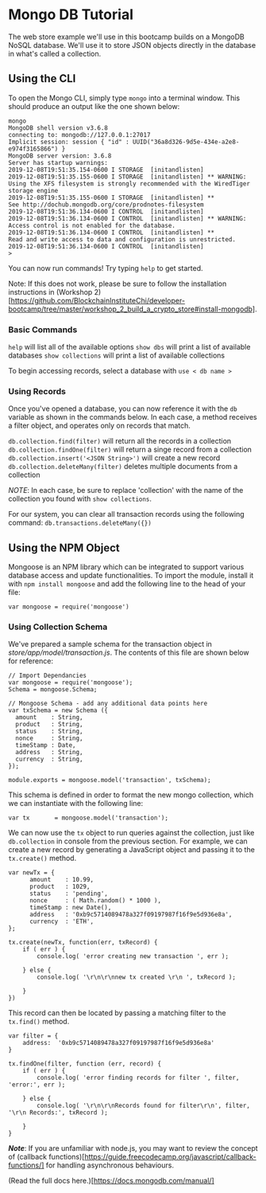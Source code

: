 # Mongo DB Tutorial
The web store example we'll use in this bootcamp builds on a MongoDB NoSQL database. We'll use it to store JSON objects directly in the database in what's called a collection.


## Using the CLI
To open the Mongo CLI, simply type `mongo` into a terminal window. This should produce an output like the one shown below:

```
mongo
MongoDB shell version v3.6.8
connecting to: mongodb://127.0.0.1:27017
Implicit session: session { "id" : UUID("36a8d326-9d5e-434e-a2e8-e974f3165866") }
MongoDB server version: 3.6.8
Server has startup warnings: 
2019-12-08T19:51:35.154-0600 I STORAGE  [initandlisten] 
2019-12-08T19:51:35.155-0600 I STORAGE  [initandlisten] ** WARNING: Using the XFS filesystem is strongly recommended with the WiredTiger storage engine
2019-12-08T19:51:35.155-0600 I STORAGE  [initandlisten] **          See http://dochub.mongodb.org/core/prodnotes-filesystem
2019-12-08T19:51:36.134-0600 I CONTROL  [initandlisten] 
2019-12-08T19:51:36.134-0600 I CONTROL  [initandlisten] ** WARNING: Access control is not enabled for the database.
2019-12-08T19:51:36.134-0600 I CONTROL  [initandlisten] **          Read and write access to data and configuration is unrestricted.
2019-12-08T19:51:36.134-0600 I CONTROL  [initandlisten] 
> 
```

You can now run commands! Try typing `help` to get started.

Note: If this does not work, please be sure to follow the installation instructions in (Workshop 2)[https://github.com/BlockchainInstituteChi/developer-bootcamp/tree/master/workshop_2_build_a_crypto_store#install-mongodb].


### Basic Commands
`help` will list all of the available options
`show dbs` will print a list of available databases
`show collections` will print a list of available collections

To begin accessing records, select a database with 
`use < db name >`


### Using Records
Once you've opened a database, you can now reference it with the `db` variable as shown in the commands below. In each case, a method receives a filter object, and operates only on records that match. 

`db.collection.find(filter)` will return all the records in a collection
`db.collection.findOne(filter)` will return a singe record from a collection
`db.collection.insert('<JSON String>')` will create a new record
`db.collection.deleteMany(filter)` deletes multiple documents from a collection

*NOTE*: In each case, be sure to replace 'collection' with the name of the collection you found with `show collections`.

For our system, you can clear all transaction records using the following command:
`db.transactions.deleteMany({})`


## Using the NPM Object

Mongoose is an NPM library which can be integrated to support various database access and update functionalities. To import the module, install it with `npm install mongoose` and add the following line to the head of your file:

`var mongoose = require('mongoose')`

### Using Collection Schema

We've prepared a sample schema for the transaction object in *store/app/model/transaction.js*. The contents of this file are shown below for reference:

```
// Import Dependancies
var mongoose = require('mongoose');
Schema = mongoose.Schema;

// Mongoose Schema - add any additional data points here
var txSchema = new Schema ({
  amount    : String, 
  product   : String,
  status    : String,
  nonce     : String,
  timeStamp : Date,
  address   : String,
  currency  : String,
});

module.exports = mongoose.model('transaction', txSchema);
```

This schema is defined in order to format the new mongo collection, which we can instantiate with the following line:

`var tx       = mongoose.model('transaction');`

We can now use the `tx` object to run queries against the collection, just like `db.collection` in console from the previous section. For example, we can create a new record by generating a JavaScript object and passing it to the `tx.create()` method.

```
var newTx = {
	  amount    : 10.99, 
	  product   : 1029,
	  status    : 'pending',
	  nonce     : ( Math.random() * 1000 ),
	  timeStamp : new Date(),
	  address   : '0xb9c5714089478a327f09197987f16f9e5d936e8a',
	  currency  : 'ETH',
};

tx.create(newTx, function(err, txRecord) {
	if ( err ) {
		console.log( 'error creating new transaction ', err );
		
	} else {
		console.log( '\r\n\r\nnew tx created \r\n ', txRecord );
		
	}
})
```

This record can then be located by passing a matching filter to the `tx.find()` method.

```
var filter = { 
	address:  '0xb9c5714089478a327f09197987f16f9e5d936e8a'
}

tx.findOne(filter, function (err, record) {
	if ( err ) {
		console.log( 'error finding records for filter ', filter, 'error:', err );
		
	} else {
		console.log( '\r\n\r\nRecords found for filter\r\n', filter, '\r\n Records:', txRecord );
		
	}	
}
```

***Note***: If you are unfamiliar with node.js, you may want to review the concept of (callback functions)[https://guide.freecodecamp.org/javascript/callback-functions/] for handling asynchronous behaviours.
 
(Read the full docs here.)[https://docs.mongodb.com/manual/]